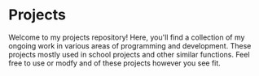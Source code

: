 # Projects  
Welcome to my projects repository! Here, you'll find a collection of my ongoing work in various areas of programming and development. These projects mostly used in school projects and other similar functions. Feel free to use or modfy and of these projects however you see fit. 
